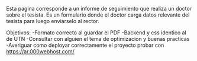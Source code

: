Esta pagina corresponde a un informe de seguimiento que realiza un doctor sobre el tesista. Es un formulario donde el doctor carga datos relevante del tesista para luego enviarselo al rector.

Objetivos:
  -Formato correcto al guardar el PDF
  -Backend y css identico al de UTN
  -Consultar con alguien el tema de optimizacion y buenas practicas
  -Averiguar como deployar correctamente el proyecto
probar con https://ar.000webhost.com/